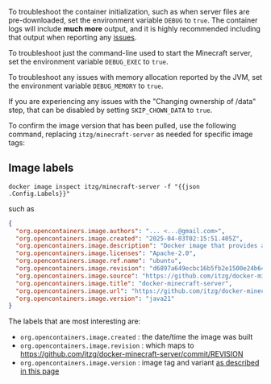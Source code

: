 To troubleshoot the container initialization, such as when server files are pre-downloaded, set the environment variable `DEBUG` to `true`. The container logs will include **much more** output, and it is highly recommended including that output when reporting any [issues](https://github.com/itzg/docker-minecraft-server/issues).

To troubleshoot just the command-line used to start the Minecraft server, set the environment variable `DEBUG_EXEC` to `true`.

To troubleshoot any issues with memory allocation reported by the JVM, set the environment variable `DEBUG_MEMORY` to `true`.

If you are experiencing any issues with the "Changing ownership of /data" step, that can be disabled by setting `SKIP_CHOWN_DATA` to `true`.

To confirm the image version that has been pulled, use the following command, replacing `itzg/minecraft-server` as needed for specific image tags:

## Image labels

```shell
docker image inspect itzg/minecraft-server -f "{{json .Config.Labels}}"
```

such as

```json
{
  "org.opencontainers.image.authors": "... <...@gmail.com>",
  "org.opencontainers.image.created": "2025-04-03T02:15:51.405Z",
  "org.opencontainers.image.description": "Docker image that provides a Minecraft Server for Java Edition that automatically downloads selected version at startup",
  "org.opencontainers.image.licenses": "Apache-2.0",
  "org.opencontainers.image.ref.name": "ubuntu",
  "org.opencontainers.image.revision": "d6897a649ecbc16b5fb2e1500e24b64ef80270a0",
  "org.opencontainers.image.source": "https://github.com/itzg/docker-minecraft-server",
  "org.opencontainers.image.title": "docker-minecraft-server",
  "org.opencontainers.image.url": "https://github.com/itzg/docker-minecraft-server",
  "org.opencontainers.image.version": "java21"
}
```

The labels that are most interesting are:

- `org.opencontainers.image.created` : the date/time the image was built
- `org.opencontainers.image.revision` : which maps to <https://github.com/itzg/docker-minecraft-server/commit/REVISION>
- `org.opencontainers.image.version` : image tag and variant [as described in this page](../versions/java.md)
